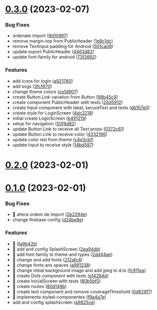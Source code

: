 # [0.3.0](https://github.com/ehcorrea/myDrugsApp/compare/v0.2.0...0.3.0) (2023-02-07)


### Bug Fixes

* ordenate import ([9d10997](https://github.com/ehcorrea/myDrugsApp/commit/9d109976b6a0aecab63690d1174049d4e449b0e0))
* remove margin-top from PublicHeader ([1e8c1dc](https://github.com/ehcorrea/myDrugsApp/commit/1e8c1dca423cef8d2fcf64a2506d3af93220be0f))
* remove TextInput padding for Android ([501ca08](https://github.com/ehcorrea/myDrugsApp/commit/501ca08f84019b4645031296434fa2cc0a923472))
* update export PublicHeader ([4463d82](https://github.com/ehcorrea/myDrugsApp/commit/4463d826482b4242e6405b11095a5a8e0fd39339))
* update font-family for android ([73f2692](https://github.com/ehcorrea/myDrugsApp/commit/73f26923452e78e7510e69c7b89fd04298eb6c65))


### Features

* add icons for login ([a921760](https://github.com/ehcorrea/myDrugsApp/commit/a92176086cae1ea558769446deaf8b872e5289fd))
* add svgs ([3fcf870](https://github.com/ehcorrea/myDrugsApp/commit/3fcf87070ec43899e23b6b406d5d39f8946ecf43))
* change theme colors ([ce1d907](https://github.com/ehcorrea/myDrugsApp/commit/ce1d9074de8bb87714523a7e43b37b75441973c8))
* create Button.Link variation from Button ([98b45c9](https://github.com/ehcorrea/myDrugsApp/commit/98b45c9a3cb8ab796f9cc412e8ca6e5d07c76bc1))
* create component PublicHeader with tests ([24d5912](https://github.com/ehcorrea/myDrugsApp/commit/24d59126aa094198501267ee78fb1706dd56a556))
* create Input component with label, secureText and tests ([db157e0](https://github.com/ehcorrea/myDrugsApp/commit/db157e0bc2721f28bfdee994c45a249cfd6850a4))
* create style for LoginScreen ([4dc2218](https://github.com/ehcorrea/myDrugsApp/commit/4dc2218bfb76a4cfa51f2c174c973a4ef573713d))
* initial create LoginScreen ([b491219](https://github.com/ehcorrea/myDrugsApp/commit/b491219d98c1b8838c962bf6cd40548e97477a8f))
* setup for navigation ([50f8d82](https://github.com/ehcorrea/myDrugsApp/commit/50f8d8213095c6661bfeb1d05d97e9910ba7abe4))
* update Button.Link to receive all Text props ([0372c61](https://github.com/ehcorrea/myDrugsApp/commit/0372c61484d89c1c388c32a5f1531dd16751bde1))
* update Button.Link to receive color ([4332196](https://github.com/ehcorrea/myDrugsApp/commit/43321962d89a27c5ad9ac5da93691f926d28529f))
* update color red from theme ([c4e3cbf](https://github.com/ehcorrea/myDrugsApp/commit/c4e3cbfd36d271c25ba57894e2ba66db825ea781))
* update Input to receive style ([14bd587](https://github.com/ehcorrea/myDrugsApp/commit/14bd587a77afd8038fb606d04f8b45d206ceef5a))



# [0.2.0](https://github.com/ehcorrea/myDrugsApp/compare/0.1.0...v0.2.0) (2023-02-01)



# [0.1.0](https://github.com/ehcorrea/myDrugsApp/compare/f9a4a7eb09e3546355d0c2ce33953261fcde91cf...0.1.0) (2023-02-01)


### Bug Fixes

* 🐛 altera ordem de import ([2b2294e](https://github.com/ehcorrea/myDrugsApp/commit/2b2294e2f5f2484ca6fa7a7f6167899a95aaf71e))
* change firebase config ([d24be8e](https://github.com/ehcorrea/myDrugsApp/commit/d24be8ed6993645f209b52e625840b161329fd6d))


### Features

* 🚀 <Logo/> ([fa9b42b](https://github.com/ehcorrea/myDrugsApp/commit/fa9b42bbb97381acd86931bf53507b884e10c122))
* 🚀 add and config SplashScreen ([2ea94db](https://github.com/ehcorrea/myDrugsApp/commit/2ea94db3ba6c40915b7e75c6879e6eb48aa067d8))
* 🚀 add font-family to theme and types ([2dd44ae](https://github.com/ehcorrea/myDrugsApp/commit/2dd44ae0f612305e2aeb0e8d5b9af4f58ffe41db))
* 🚀 change and add fonts ([212afc4](https://github.com/ehcorrea/myDrugsApp/commit/212afc4f7d48fdaadbc6c864df4af093900f6e54))
* 🚀 change fonts ans spaces ([a991238](https://github.com/ehcorrea/myDrugsApp/commit/a991238f6d3fb6f886bc49f8975bf69d243cddc9))
* 🚀 change initial background image and add jpeg to d.ts ([fc911ea](https://github.com/ehcorrea/myDrugsApp/commit/fc911eabad741b013c9f325e5f8b5d19a1fc04cb))
* 🚀 create Dots component with tests ([e14284d](https://github.com/ehcorrea/myDrugsApp/commit/e14284d1970c8872a09f88169100cc4110e294d0))
* 🚀 create InicialScreen with tests ([80b5bf5](https://github.com/ehcorrea/myDrugsApp/commit/80b5bf5631f7b3d876d20bc83f154d30cbb38f6e))
* 🚀 create routes ([80d149b](https://github.com/ehcorrea/myDrugsApp/commit/80d149b3b117015d6418d43457430ea3e0111f7b))
* 🚀 create text component and remove coverageThreshold ([0d829f7](https://github.com/ehcorrea/myDrugsApp/commit/0d829f7651376281d99c606051f67e9f0364f4e6))
* 🚀 implementa styled-componentes ([f9a4a7e](https://github.com/ehcorrea/myDrugsApp/commit/f9a4a7eb09e3546355d0c2ce33953261fcde91cf))
* add and config splashscreen ([a9825ce](https://github.com/ehcorrea/myDrugsApp/commit/a9825ced445181a6cdcfb54b042e400f726a77db))



